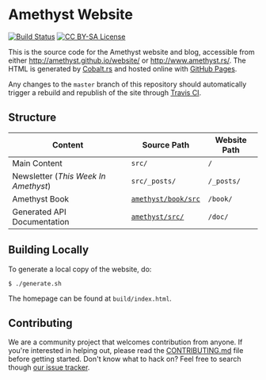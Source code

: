 # Amethyst Website

[![Build Status][s1]][tc] [![CC BY-SA License][s2]][cc]

[s1]: https://travis-ci.org/amethyst/website.svg?branch=master
[s2]: https://img.shields.io/badge/license-CC%20BY--SA-blue.svg

[tc]: https://travis-ci.org/amethyst/website
[cc]: ./LICENSE.md

This is the source code for the Amethyst website and blog, accessible from
either http://amethyst.github.io/website/ or http://www.amethyst.rs/. The HTML
is generated by [Cobalt.rs][cr] and hosted online with [GitHub Pages][gp].

[cr]: https://github.com/cobalt-org/cobalt.rs
[gp]: https://pages.github.com/

Any changes to the `master` branch of this repository should automatically
trigger a rebuild and republish of the site through [Travis CI][tc].

## Structure

Content                              | Source Path               | Website Path
-------------------------------------|---------------------------|-------------
Main Content                         | `src/`                    | `/`
Newsletter (*This Week In Amethyst*) | `src/_posts/`             | `/_posts/`
Amethyst Book                        | [`amethyst/book/src`][bs] | `/book/`
Generated API Documentation          | [`amethyst/src/`][ds]     | `/doc/`

[bs]: https://github.com/ebkalderon/amethyst/tree/master/book/src
[ds]: https://github.com/ebkalderon/amethyst/tree/master/src

## Building Locally

To generate a local copy of the website, do:

```
$ ./generate.sh
```

The homepage can be found at `build/index.html`.

## Contributing

We are a community project that welcomes contribution from anyone. If you're
interested in helping out, please read the [CONTRIBUTING.md][cm] file before
getting started. Don't know what to hack on? Feel free to search though
[our issue tracker][it].

[cm]: https://github.com/ebkalderon/amethyst/blob/master/CONTRIBUTING.md
[it]: https://github.com/amethyst/website/issues
